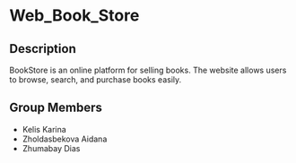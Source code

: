 # Web_Book_Store

## Description
BookStore is an online platform for selling books. The website allows users to browse, search, and purchase books easily.

## Group Members
- Kelis Karina  
- Zholdasbekova Aidana  
- Zhumabay Dias  
